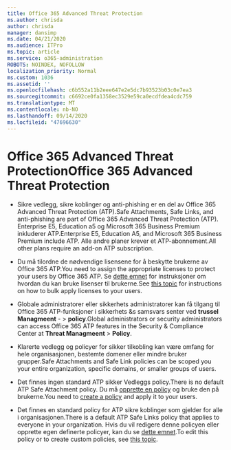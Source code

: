 ```yaml
---
title: Office 365 Advanced Threat Protection
ms.author: chrisda
author: chrisda
manager: dansimp
ms.date: 04/21/2020
ms.audience: ITPro
ms.topic: article
ms.service: o365-administration
ROBOTS: NOINDEX, NOFOLLOW
localization_priority: Normal
ms.custom: 1036
ms.assetid: ''
ms.openlocfilehash: c6b552a11b2eee647e2e5dc7b93523b03c0e7ea3
ms.sourcegitcommit: c6692ce0fa1358ec3529e59ca0ecdfdea4cdc759
ms.translationtype: MT
ms.contentlocale: nb-NO
ms.lasthandoff: 09/14/2020
ms.locfileid: "47696630"
---
```

# <a name="office-365-advanced-threat-protection"></a><span data-ttu-id="b452b-102">Office 365 Advanced Threat Protection</span><span class="sxs-lookup"><span data-stu-id="b452b-102">Office 365 Advanced Threat Protection</span></span>

- <span data-ttu-id="b452b-103">Sikre vedlegg, sikre koblinger og anti-phishing er en del av Office 365 Advanced Threat Protection (ATP).</span><span class="sxs-lookup"><span data-stu-id="b452b-103">Safe Attachments, Safe Links, and anti-phishing are part of Office 365 Advanced Threat Protection (ATP).</span></span> <span data-ttu-id="b452b-104">Enterprise E5, Education a5 og Microsoft 365 Business Premium inkluderer ATP.</span><span class="sxs-lookup"><span data-stu-id="b452b-104">Enterprise E5, Education A5, and Microsoft 365 Business Premium include ATP.</span></span> <span data-ttu-id="b452b-105">Alle andre planer krever et ATP-abonnement.</span><span class="sxs-lookup"><span data-stu-id="b452b-105">All other plans require an add-on ATP subscription.</span></span>

- <span data-ttu-id="b452b-106">Du må tilordne de nødvendige lisensene for å beskytte brukerne av Office 365 ATP.</span><span class="sxs-lookup"><span data-stu-id="b452b-106">You need to assign the appropriate licenses to protect your users by Office 365 ATP.</span></span> <span data-ttu-id="b452b-107">Se [dette emnet](https://docs.microsoft.com/microsoft-365/admin/add-users/add-users) for instruksjoner om hvordan du kan bruke lisenser til brukerne.</span><span class="sxs-lookup"><span data-stu-id="b452b-107">See [this topic](https://docs.microsoft.com/microsoft-365/admin/add-users/add-users) for instructions on how to bulk apply licenses to your users.</span></span>

- <span data-ttu-id="b452b-108">Globale administratorer eller sikkerhets administratorer kan få tilgang til Office 365 ATP-funksjoner i sikkerhets &s samsvars senter ved **trussel Managmeent** - \> **policy**.</span><span class="sxs-lookup"><span data-stu-id="b452b-108">Global administrators or security administrators can access Office 365 ATP features in the Security & Compliance Center at **Threat Managmeent** \> **Policy**.</span></span>

- <span data-ttu-id="b452b-109">Klarerte vedlegg og policyer for sikker tilkobling kan være omfang for hele organisasjonen, bestemte domener eller mindre bruker grupper.</span><span class="sxs-lookup"><span data-stu-id="b452b-109">Safe Attachments and Safe Link policies can be scoped you your entire organization, specific domains, or smaller groups of users.</span></span>

- <span data-ttu-id="b452b-110">Det finnes ingen standard ATP sikker Vedleggs policy.</span><span class="sxs-lookup"><span data-stu-id="b452b-110">There is no default ATP Safe Attachment policy.</span></span> <span data-ttu-id="b452b-111">Du må [opprette en policy](https://docs.microsoft.com/microsoft-365/security/office-365-security/set-up-atp-safe-attachments-policies) og bruke den på brukerne.</span><span class="sxs-lookup"><span data-stu-id="b452b-111">You need to [create a policy](https://docs.microsoft.com/microsoft-365/security/office-365-security/set-up-atp-safe-attachments-policies) and apply it to your users.</span></span>

- <span data-ttu-id="b452b-112">Det finnes en standard policy for ATP sikre koblinger som gjelder for alle i organisasjonen.</span><span class="sxs-lookup"><span data-stu-id="b452b-112">There is a default ATP Safe Links policy that applies to everyone in your organization.</span></span> <span data-ttu-id="b452b-113">Hvis du vil redigere denne policyen eller opprette egen definerte policyer, kan du se [dette emnet](https://docs.microsoft.com/microsoft-365/security/office-365-security/set-up-atp-safe-links-policies).</span><span class="sxs-lookup"><span data-stu-id="b452b-113">To edit this policy or to create custom policies, see [this topic](https://docs.microsoft.com/microsoft-365/security/office-365-security/set-up-atp-safe-links-policies).</span></span>
